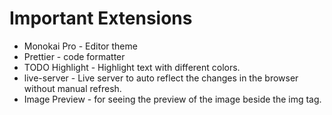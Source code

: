 # Important Extensions
- Monokai Pro - Editor theme
- Prettier - code formatter
- TODO Highlight - Highlight text with different colors.
- live-server - Live server to auto reflect the changes in the browser without manual refresh.
- Image Preview - for seeing the preview of the image beside the img tag.
